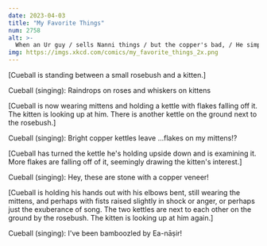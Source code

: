 ```yaml
---
date: 2023-04-03
title: "My Favorite Things"
num: 2758
alt: >-
  When an Ur guy / sells Nanni things / but the copper's bad, / He simply records his complaint for all time / "I got a bad deal / I'm maaaaad"
img: https://imgs.xkcd.com/comics/my_favorite_things_2x.png
---
```

[Cueball is standing between a small rosebush and a kitten.]

Cueball (singing): Raindrops on roses and whiskers on kittens

[Cueball is now wearing mittens and holding a kettle with flakes falling off it. The kitten is looking up at him. There is another kettle on the ground next to the rosebush.]

Cueball (singing): Bright copper kettles leave ...flakes on my mittens!?

[Cueball has turned the kettle he's holding upside down and is examining it. More flakes are falling off of it, seemingly drawing the kitten's interest.]

Cueball (singing): Hey, these are stone with a copper veneer!

[Cueball is holding his hands out with his elbows bent, still wearing the mittens, and perhaps with fists raised slightly in shock or anger, or perhaps just the exuberance of song. The two kettles are next to each other on the ground by the rosebush. The kitten is looking up at him again.]

Cueball (singing): I've been bamboozled by Ea-nāṣir!
